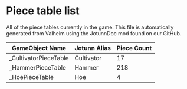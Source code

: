 # Piece table list
All of the piece tables currently in the game.
This file is automatically generated from Valheim using the JotunnDoc mod found on our GitHub.

|GameObject Name |Jotunn Alias |Piece Count |
|---|---|---|
|_CultivatorPieceTable|Cultivator|17|
|_HammerPieceTable|Hammer|218|
|_HoePieceTable|Hoe|4|
